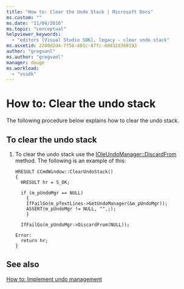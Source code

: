 ```yaml
---
title: "How to: Clear the Undo Stack | Microsoft Docs"
ms.custom: ""
ms.date: "11/04/2016"
ms.topic: "conceptual"
helpviewer_keywords: 
  - "editors [Visual Studio SDK], legacy - clear undo stack"
ms.assetid: 2200d2d4-7f58-401c-87fc-ddd32d368193
author: "gregvanl"
ms.author: "gregvanl"
manager: douge
ms.workload: 
  - "vssdk"
---
```

# How to: Clear the undo stack
The following procedure below explains how to clear the undo stack.  
  
## To clear the undo stack  
  
1.  To clear the undo stack use the [IOleUndoManager::DiscardFrom](/windows/desktop/api/ocidl/nf-ocidl-ioleundomanager-discardfrom) method. The following is an example of this:  
  
    ```  
    HRESULT CCmdWindow::ClearUndoStack()  
    {  
      HRESULT hr = S_OK;  
  
      if (m_pUndoMgr == NULL)  
        {  
        IfFailGo(m_pTextLines->GetUndoManager(&m_pUndoMgr));  
        ASSERT(m_pUndoMgr != NULL, "",;);  
        }  
  
      IfFailGo(m_pUndoMgr->DiscardFrom(NULL));  
  
    Error:  
      return hr;  
    }  
    ```  
  
## See also  
 [How to: Implement undo management](../extensibility/how-to-implement-undo-management.md)